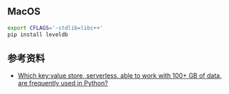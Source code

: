 ## MacOS

```sh
export CFLAGS='-stdlib=libc++'
pip install leveldb
```

## 参考资料

* [Which key:value store, serverless, able to work with 100+ GB of data, are frequently used in Python?](https://stackoverflow.com/questions/47233562/key-value-store-in-python-for-possibly-100-gb-of-data-without-client-server)
